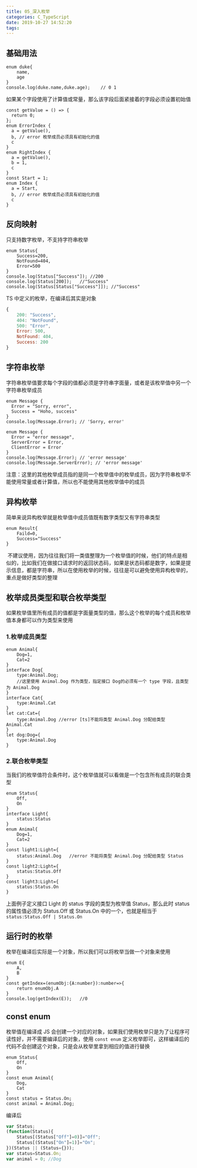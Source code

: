 ```yaml
---
title: 05_深入枚举
categories: C_TypeScript
date: 2019-10-27 14:52:20
tags:
---
```


## 基础用法

```tsx
enum duke{
	name,
	age
}
console.log(duke.name,duke.age);	// 0 1
```

如果某个字段使用了计算值或常量，那么该字段后面紧接着的字段必须设置初始值

```tsx
const getValue = () => {
  return 0;
};
enum ErrorIndex {
  a = getValue(),
  b, // error 枚举成员必须具有初始化的值
  c
}
enum RightIndex {
  a = getValue(),
  b = 1,
  c
}
const Start = 1;
enum Index {
  a = Start,
  b, // error 枚举成员必须具有初始化的值
  c
}
```

## 反向映射

只支持数字枚举，不支持字符串枚举

```tsx
enum Status{
    Success=200,
    NotFound=404,
    Error=500
}
console.log(Status["Success"]);	//200
console.log(Status[200]);	//"Success"
console.log(Status[Status["Success"]]);	//"Success"
```

TS 中定义的枚举，在编译后其实是对象

```js
{
    200: "Success",
    404: "NotFound",
    500: "Error",
    Error: 500,
    NotFound: 404,
    Success: 200
}
```

## 字符串枚举

字符串枚举值要求每个字段的值都必须是字符串字面量，或者是该枚举值中另一个字符串枚举成员

```tsx
enum Message {
  Error = "Sorry, error",
  Success = "Hoho, success"
}
console.log(Message.Error); // 'Sorry, error'
```

```tsx
enum Message {
  Error = "error message",
  ServerError = Error,
  ClientError = Error
}
console.log(Message.Error); // 'error message'
console.log(Message.ServerError); // 'error message'
```

注意：这里的其他枚举成员指的是同一个枚举值中的枚举成员，因为字符串枚举不能使用常量或者计算值，所以也不能使用其他枚举值中的成员

## 异构枚举

简单来说异构枚举就是枚举值中成员值既有数字类型又有字符串类型

```tsx
enum Result{
    Faild=0,
    Success="Success"
}
```

 不建议使用，因为往往我们将一类值整理为一个枚举值的时候，他们的特点是相似的，比如我们在做接口请求时的返回状态码，如果是状态码都是数字，如果是提示信息，都是字符串，所以在使用枚举的时候，往往是可以避免使用异构枚举的，重点是做好类型的整理

## 枚举成员类型和联合枚举类型

如果枚举值里所有成员的值都是字面量类型的值，那么这个枚举的每个成员和枚举值本身都可以作为类型来使用

### 1.枚举成员类型

```tsx
enum Animal{
    Dog=1,
    Cat=2
}
interface Dog{
    type:Animal.Dog;
    //这里使用 Animal.Dog 作为类型，指定接口 Dog的必须有一个 type 字段，且类型为 Animal.Dog
}
interface Cat{
    type:Animal.Cat
}
let cat:Cat={
    type:Animal.Dog	//error [ts]不能将类型 Animal.Dog 分配给类型 Animal.Cat
}
let dog:Dog={
    type:Animal.Dog
}
```

### 2.联合枚举类型

当我们的枚举值符合条件时，这个枚举值就可以看做是一个包含所有成员的联合类型

```tsx
enum Status{
    Off,
    On
}
interface Light{
    status:Status
}
enum Animal{
    Dog=1,
    Cat=2
}
const light1:Light={
    status:Animal.Dog	//error 不能将类型 Animal.Dog 分配给类型 Status
}
const light2:Light={
    status:Status.Off
}
const light3:Light={
    status:Status.On
}
```

上面例子定义接口 Light 的 status 字段的类型为枚举值 Status，那么此时 status 的属性值必须为 Status.Off 或 Status.On 中的一个，也就是相当于`status:Status.Off | Status.On`

## 运行时的枚举

枚举在编译后实际是一个对象，所以我们可以将枚举当做一个对象来使用

```tsx
enum E{
    A,
    B
}
const getIndex=(enumObj:{A:number}):number=>{
    return enumObj.A
}
console.log(getIndex(E));	//0
```

## const enum

枚举值在编译成 JS 会创建一个对应的对象，如果我们使用枚举只是为了让程序可读性好，并不需要编译后的对象，使用 `const enum` 定义枚举即可，这样编译后的代码不会创建这个对象，只是会从枚举里拿到相应的值进行替换

```tsx
enum Status{
    Off,
    On
}
const enum Animal{
    Dog,
    Cat
}
const status = Status.On;
const animal = Animal.Dog;
```

编译后

```js
var Status;
(function(Status){
    Status[(Status["Off"]=0)]="Off";
    Status[(Status["On"]=1)]="On";
})(Status || (Status={}));
var status=Status.On;
var animal = 0;	//Dog
```


